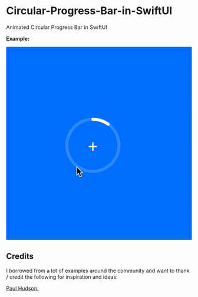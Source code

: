 # Circular-Progress-Bar-in-SwiftUI
Animated Circular Progress Bar in SwiftUI


**Example:** 

![alt text](https://github.com/jonathanramirez/Circular-Progress-Bar-in-SwiftUI/blob/master/progress.gif)

## Credits
I borrowed from a lot of examples around the community and want to thank / credit the following for inspiration and ideas:

[Paul Hudson:](https://www.hackingwithswift.com/)
